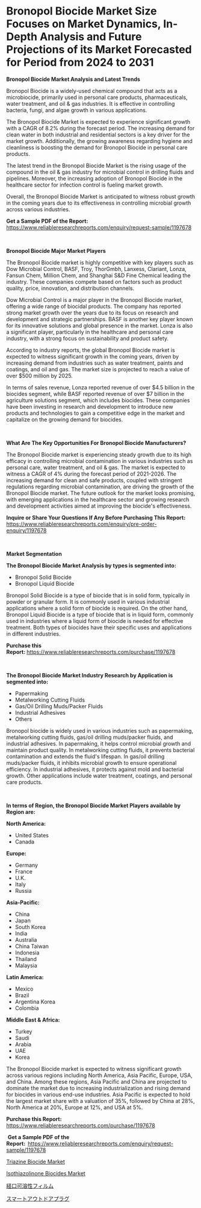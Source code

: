 <p><h1>Bronopol Biocide Market Size Focuses on Market Dynamics, In-Depth Analysis and Future Projections of its Market Forecasted for Period from 2024 to 2031</h1></p><p><strong>Bronopol Biocide Market Analysis and Latest Trends</strong></p>
<p><p>Bronopol Biocide is a widely-used chemical compound that acts as a microbiocide, primarily used in personal care products, pharmaceuticals, water treatment, and oil & gas industries. It is effective in controlling bacteria, fungi, and algae growth in various applications.</p><p>The Bronopol Biocide Market is expected to experience significant growth with a CAGR of 8.2% during the forecast period. The increasing demand for clean water in both industrial and residential sectors is a key driver for the market growth. Additionally, the growing awareness regarding hygiene and cleanliness is boosting the demand for Bronopol Biocide in personal care products.</p><p>The latest trend in the Bronopol Biocide Market is the rising usage of the compound in the oil & gas industry for microbial control in drilling fluids and pipelines. Moreover, the increasing adoption of Bronopol Biocide in the healthcare sector for infection control is fueling market growth.</p><p>Overall, the Bronopol Biocide Market is anticipated to witness robust growth in the coming years due to its effectiveness in controlling microbial growth across various industries.</p></p>
<p><strong>Get a Sample PDF of the Report:&nbsp;</strong> <a href="https://www.reliableresearchreports.com/enquiry/request-sample/1197678">https://www.reliableresearchreports.com/enquiry/request-sample/1197678</a></p>
<p>&nbsp;</p>
<p><strong>Bronopol Biocide Major Market Players</strong></p>
<p><p>The Bronopol Biocide market is highly competitive with key players such as Dow Microbial Control, BASF, Troy, ThorGmbh, Lanxess, Clariant, Lonza, Fansun Chem, Million Chem, and Shanghai S&D Fine Chemical leading the industry. These companies compete based on factors such as product quality, price, innovation, and distribution channels.</p><p>Dow Microbial Control is a major player in the Bronopol Biocide market, offering a wide range of biocidal products. The company has reported strong market growth over the years due to its focus on research and development and strategic partnerships. BASF is another key player known for its innovative solutions and global presence in the market. Lonza is also a significant player, particularly in the healthcare and personal care industry, with a strong focus on sustainability and product safety.</p><p>According to industry reports, the global Bronopol Biocide market is expected to witness significant growth in the coming years, driven by increasing demand from industries such as water treatment, paints and coatings, and oil and gas. The market size is projected to reach a value of over $500 million by 2025.</p><p>In terms of sales revenue, Lonza reported revenue of over $4.5 billion in the biocides segment, while BASF reported revenue of over $7 billion in the agriculture solutions segment, which includes biocides. These companies have been investing in research and development to introduce new products and technologies to gain a competitive edge in the market and capitalize on the growing demand for biocides.</p></p>
<p>&nbsp;</p>
<p><strong>What Are The Key Opportunities For Bronopol Biocide Manufacturers?</strong></p>
<p><p>The Bronopol Biocide market is experiencing steady growth due to its high efficacy in controlling microbial contamination in various industries such as personal care, water treatment, and oil & gas. The market is expected to witness a CAGR of 4% during the forecast period of 2021-2026. The increasing demand for clean and safe products, coupled with stringent regulations regarding microbial contamination, are driving the growth of the Bronopol Biocide market. The future outlook for the market looks promising, with emerging applications in the healthcare sector and growing research and development activities aimed at improving the biocide's effectiveness.</p></p>
<p><strong>Inquire or Share Your Questions If Any Before Purchasing This Report:</strong> <a href="https://www.reliableresearchreports.com/enquiry/pre-order-enquiry/1197678">https://www.reliableresearchreports.com/enquiry/pre-order-enquiry/1197678</a></p>
<p>&nbsp;</p>
<p><strong>Market Segmentation</strong></p>
<p><strong>The Bronopol Biocide Market Analysis by types is segmented into:</strong></p>
<p><ul><li>Bronopol Solid Biocide</li><li>Bronopol Liquid Biocide</li></ul></p>
<p><p>Bronopol Solid Biocide is a type of biocide that is in solid form, typically in powder or granular form. It is commonly used in various industrial applications where a solid form of biocide is required. On the other hand, Bronopol Liquid Biocide is a type of biocide that is in liquid form, commonly used in industries where a liquid form of biocide is needed for effective treatment. Both types of biocides have their specific uses and applications in different industries.</p></p>
<p><strong>Purchase this Report:&nbsp;</strong><a href="https://www.reliableresearchreports.com/purchase/1197678">https://www.reliableresearchreports.com/purchase/1197678</a></p>
<p>&nbsp;</p>
<p><strong>The Bronopol Biocide Market Industry Research by Application is segmented into:</strong></p>
<p><ul><li>Papermaking</li><li>Metalworking Cutting Fluids</li><li>Gas/Oil Drilling Muds/Packer Fluids</li><li>Industrial Adhesives</li><li>Others</li></ul></p>
<p><p>Bronopol biocide is widely used in various industries such as papermaking, metalworking cutting fluids, gas/oil drilling muds/packer fluids, and industrial adhesives. In papermaking, it helps control microbial growth and maintain product quality. In metalworking cutting fluids, it prevents bacterial contamination and extends the fluid's lifespan. In gas/oil drilling muds/packer fluids, it inhibits microbial growth to ensure operational efficiency. In industrial adhesives, it protects against mold and bacterial growth. Other applications include water treatment, coatings, and personal care products.</p></p>
<p>&nbsp;</p>
<p><strong>In terms of Region, the Bronopol Biocide Market Players available by Region are:</strong></p>
<p>
    <p> <strong> North America: </strong>
        <ul>
            <li>United States</li>
            <li>Canada</li>
        </ul>
        </p> 
    <p> <strong> Europe: </strong>
        <ul>
            <li>Germany</li>
            <li>France</li>
            <li>U.K.</li>
            <li>Italy</li>
            <li>Russia</li>
        </ul>
        </p> 
    <p> <strong> Asia-Pacific: </strong>
        <ul>
            <li>China</li>
            <li>Japan</li>
            <li>South Korea</li>
            <li>India</li>
            <li>Australia</li>
            <li>China Taiwan</li>
            <li>Indonesia</li>
            <li>Thailand</li>
            <li>Malaysia</li>
        </ul>
        </p> 
    <p> <strong> Latin America: </strong>
        <ul>
            <li>Mexico</li>
            <li>Brazil</li>
            <li>Argentina Korea</li>
            <li>Colombia</li>
        </ul>
        </p> 
    <p> <strong> Middle East & Africa: </strong>
        <ul>
            <li>Turkey</li>
            <li>Saudi</li>
            <li>Arabia</li>
            <li>UAE</li>
            <li>Korea</li>
        </ul>
    </p>
    </p>
<p><p>The Bronopol Biocide market is expected to witness significant growth across various regions including North America, Asia Pacific, Europe, USA, and China. Among these regions, Asia Pacific and China are projected to dominate the market due to increasing industrialization and rising demand for biocides in various end-use industries. Asia Pacific is expected to hold the largest market share with a valuation of 35%, followed by China at 28%, North America at 20%, Europe at 12%, and USA at 5%.</p></p>
<p><strong>Purchase this Report: </strong><a href="https://www.reliableresearchreports.com/purchase/1197678">https://www.reliableresearchreports.com/purchase/1197678</a></p>
<p>&nbsp;<strong>Get a Sample PDF of the Report:&nbsp;&nbsp;</strong><a href="https://www.reliableresearchreports.com/enquiry/request-sample/1197678">https://www.reliableresearchreports.com/enquiry/request-sample/1197678</a></p>
<p><strong></strong></p>
<p><p><a href="https://github.com/juancolorado15/Market-Research-Report-List-1/blob/main/triazine-biocide-market.md">Triazine Biocide Market</a></p><p><a href="https://github.com/dx0328/Market-Research-Report-List-1/blob/main/isothiazolinone-biocides-market.md">Isothiazolinone Biocides Market</a></p><p><a href="https://medium.com/@bl2501989/%E5%8F%A3%E8%85%94%E5%8F%AF%E6%BA%B6%E6%80%A7%E3%83%95%E3%82%A3%E3%83%AB%E3%83%A0%E5%B8%82%E5%A0%B4-%E7%AB%B6%E4%BA%89%E5%88%86%E6%9E%90-%E5%B8%82%E5%A0%B4%E5%8B%95%E5%90%91-2031%E5%B9%B4%E3%81%BE%E3%81%A7%E3%81%AE%E4%BA%88%E6%B8%AC-0e2169f82201">経口可溶性フィルム</a></p><p><a href="https://medium.com/@bl2501989/%E3%82%B9%E3%83%9E%E3%83%BC%E3%83%88%E3%81%AA%E5%B1%8B%E5%A4%96%E3%83%97%E3%83%A9%E3%82%B0%E5%B8%82%E5%A0%B4%E3%81%AE%E3%83%A1%E3%83%88%E3%83%AA%E3%82%AF%E3%82%B9%E3%82%92%E8%A7%A3%E8%AA%AD%E3%81%99%E3%82%8B-%E5%B8%82%E5%A0%B4%E3%82%B7%E3%82%A7%E3%82%A2-%E3%83%88%E3%83%AC%E3%83%B3%E3%83%89-%E6%88%90%E9%95%B7%E3%83%91%E3%82%BF%E3%83%BC%E3%83%B3-5fce238feac1">スマートアウトドアプラグ</a></p></p>